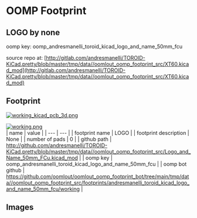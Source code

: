 # OOMP Footprint  
## LOGO  by none  
  
oomp key: oomp_andresmanelli_toroid_kicad_logo_and_name_50mm_fcu  
  
source repo at: [http://gitlab.com/andresmanelli/TOROID-KiCad.pretty/blob/master/tmp/data//oomlout_oomp_footprint_src/XT60.kicad_mod](http://gitlab.com/andresmanelli/TOROID-KiCad.pretty/blob/master/tmp/data//oomlout_oomp_footprint_src/XT60.kicad_mod)  
## Footprint  
  
[![working_kicad_pcb_3d.png](working_kicad_pcb_3d_600.png)](working_kicad_pcb_3d.png)  
  
[![working.png](working_600.png)](working.png)  
| name | value | 
| --- | --- | 
| footprint name | LOGO | 
| footprint description | None | 
| number of pads | 0 | 
| github path | http://github.com/andresmanelli/TOROID-KiCad.pretty/blob/master/tmp/data//oomlout_oomp_footprint_src/Logo_and_Name_50mm_FCu.kicad_mod | 
| oomp key | oomp_andresmanelli_toroid_kicad_logo_and_name_50mm_fcu | 
| oomp bot github | https://github.com/oomlout/oomlout_oomp_footprint_bot/tree/main/tmp/data//oomlout_oomp_footprint_src/footprints/andresmanelli_toroid_kicad_logo_and_name_50mm_fcu/working | 
## Images  
